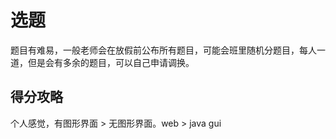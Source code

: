 # 选题
题目有难易，一般老师会在放假前公布所有题目，可能会班里随机分题目，每人一道，但是会有多余的题目，可以自己申请调换。

## 得分攻略
个人感觉，有图形界面 > 无图形界面。web > java gui